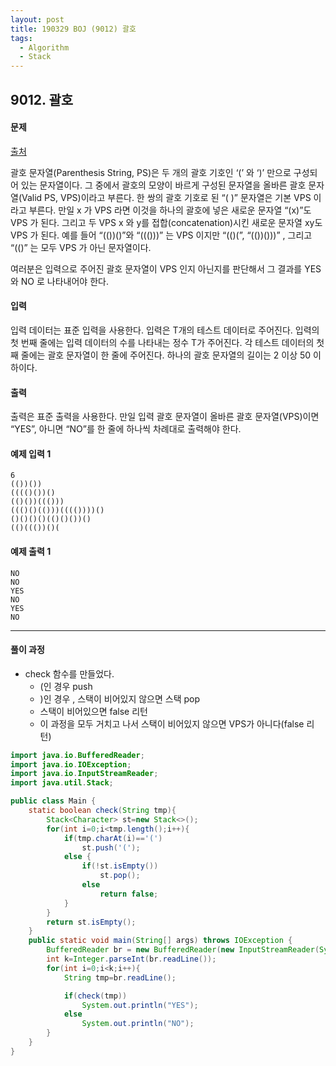 ```yaml
---
layout: post
title: 190329 BOJ (9012) 괄호
tags:
  - Algorithm
  - Stack
---
```


## 9012. 괄호

#### 문제

[출처](https://www.acmicpc.net/problem/9012)

괄호 문자열(Parenthesis String, PS)은 두 개의 괄호 기호인 ‘(’ 와 ‘)’ 만으로 구성되어 있는 문자열이다. 그 중에서 괄호의 모양이 바르게 구성된 문자열을 올바른 괄호 문자열(Valid PS, VPS)이라고 부른다. 한 쌍의 괄호 기호로 된 “( )” 문자열은 기본 VPS 이라고 부른다. 만일 x 가 VPS 라면 이것을 하나의 괄호에 넣은 새로운 문자열 “(x)”도 VPS 가 된다. 그리고 두 VPS x 와 y를 접합(concatenation)시킨 새로운 문자열 xy도 VPS 가 된다. 예를 들어 “(())()”와 “((()))” 는 VPS 이지만 “(()(”, “(())()))” , 그리고 “(()” 는 모두 VPS 가 아닌 문자열이다. 

여러분은 입력으로 주어진 괄호 문자열이 VPS 인지 아닌지를 판단해서 그 결과를 YES 와 NO 로 나타내어야 한다. 

#### 입력

입력 데이터는 표준 입력을 사용한다. 입력은 T개의 테스트 데이터로 주어진다. 입력의 첫 번째 줄에는 입력 데이터의 수를 나타내는 정수 T가 주어진다. 각 테스트 데이터의 첫째 줄에는 괄호 문자열이 한 줄에 주어진다. 하나의 괄호 문자열의 길이는 2 이상 50 이하이다. 

#### 출력

출력은 표준 출력을 사용한다. 만일 입력 괄호 문자열이 올바른 괄호 문자열(VPS)이면 “YES”, 아니면 “NO”를 한 줄에 하나씩 차례대로 출력해야 한다. 

#### 예제 입력 1

```
6
(())())
(((()())()
(()())((()))
((()()(()))(((())))()
()()()()(()()())()
(()((())()(
```

#### 예제 출력 1

```
NO
NO
YES
NO
YES
NO
```

------

#### 풀이 과정

- check 함수를 만들었다.
  - (인 경우 push
  - )인 경우 , 스택이 비어있지 않으면 스택 pop
  - 스택이 비어있으면 false 리턴
  - 이 과정을 모두 거치고 나서 스택이 비어있지 않으면 VPS가 아니다(false 리턴)

```java
import java.io.BufferedReader;
import java.io.IOException;
import java.io.InputStreamReader;
import java.util.Stack;

public class Main {
    static boolean check(String tmp){
        Stack<Character> st=new Stack<>();
        for(int i=0;i<tmp.length();i++){
            if(tmp.charAt(i)=='(')
                st.push('(');
            else {
                if(!st.isEmpty())
                    st.pop();
                else
                    return false;
            }
        }
        return st.isEmpty();
    }
    public static void main(String[] args) throws IOException {
        BufferedReader br = new BufferedReader(new InputStreamReader(System.in));
        int k=Integer.parseInt(br.readLine());
        for(int i=0;i<k;i++){
            String tmp=br.readLine();

            if(check(tmp))
                System.out.println("YES");
            else
                System.out.println("NO");
        }
    }
}
```

